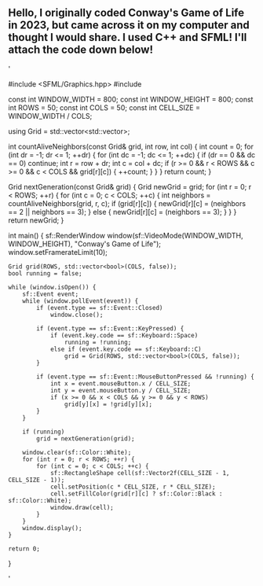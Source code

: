 ## Hello, I originally coded Conway's Game of Life in 2023, but came across it on my computer and thought I would share. I used **C++ and SFML!** I'll attach the code down below! ##

'

#include <SFML/Graphics.hpp>
#include <vector>

const int WINDOW_WIDTH = 800;
const int WINDOW_HEIGHT = 800;
const int ROWS = 50;
const int COLS = 50;
const int CELL_SIZE = WINDOW_WIDTH / COLS;

using Grid = std::vector<std::vector<bool>>;

int countAliveNeighbors(const Grid& grid, int row, int col) {
    int count = 0;
    for (int dr = -1; dr <= 1; ++dr) {
        for (int dc = -1; dc <= 1; ++dc) {
            if (dr == 0 && dc == 0) continue;
            int r = row + dr;
            int c = col + dc;
            if (r >= 0 && r < ROWS && c >= 0 && c < COLS && grid[r][c]) {
                ++count;
            }
        }
    }
    return count;
}

Grid nextGeneration(const Grid& grid) {
    Grid newGrid = grid;
    for (int r = 0; r < ROWS; ++r) {
        for (int c = 0; c < COLS; ++c) {
            int neighbors = countAliveNeighbors(grid, r, c);
            if (grid[r][c]) {
                newGrid[r][c] = (neighbors == 2 || neighbors == 3);
            } else {
                newGrid[r][c] = (neighbors == 3);
            }
        }
    }
    return newGrid;
}

int main() {
    sf::RenderWindow window(sf::VideoMode(WINDOW_WIDTH, WINDOW_HEIGHT), "Conway's Game of Life");
    window.setFramerateLimit(10);

    Grid grid(ROWS, std::vector<bool>(COLS, false));
    bool running = false;

    while (window.isOpen()) {
        sf::Event event;
        while (window.pollEvent(event)) {
            if (event.type == sf::Event::Closed)
                window.close();

            if (event.type == sf::Event::KeyPressed) {
                if (event.key.code == sf::Keyboard::Space)
                    running = !running;
                else if (event.key.code == sf::Keyboard::C)
                    grid = Grid(ROWS, std::vector<bool>(COLS, false));
            }

            if (event.type == sf::Event::MouseButtonPressed && !running) {
                int x = event.mouseButton.x / CELL_SIZE;
                int y = event.mouseButton.y / CELL_SIZE;
                if (x >= 0 && x < COLS && y >= 0 && y < ROWS)
                    grid[y][x] = !grid[y][x];
            }
        }

        if (running)
            grid = nextGeneration(grid);

        window.clear(sf::Color::White);
        for (int r = 0; r < ROWS; ++r) {
            for (int c = 0; c < COLS; ++c) {
                sf::RectangleShape cell(sf::Vector2f(CELL_SIZE - 1, CELL_SIZE - 1));
                cell.setPosition(c * CELL_SIZE, r * CELL_SIZE);
                cell.setFillColor(grid[r][c] ? sf::Color::Black : sf::Color::White);
                window.draw(cell);
            }
        }
        window.display();
    }

    return 0;
}

'

